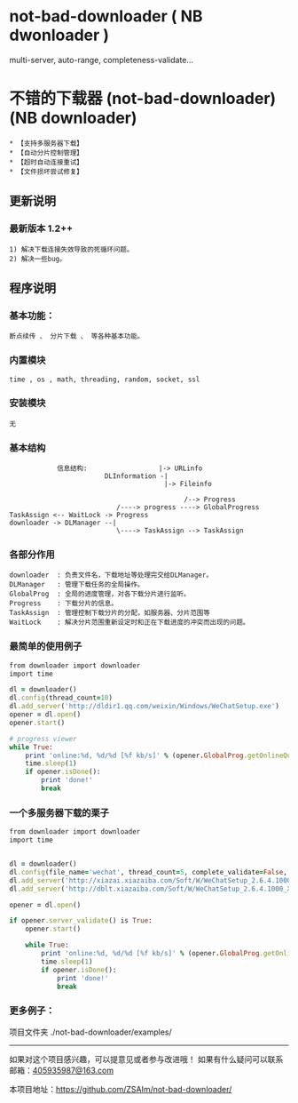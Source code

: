 # not-bad-downloader ( NB dwonloader )
multi-server, auto-range, completeness-validate...


# 不错的下载器 (not-bad-downloader) (NB downloader)
	* 【支持多服务器下载】
	* 【自动分片控制管理】
	* 【超时自动连接重试】
	* 【文件损坏尝试修复】

## 更新说明
### 最新版本 1.2++
	1) 解决下载连接失效导致的死循环问题。
	2) 解决一些bug。
	
## 程序说明
### 基本功能： 
	断点续传 、 分片下载 、 等各种基本功能。

### 内置模块
	time , os , math, threading, random, socket, ssl

### 安装模块
	无

### 基本结构
				信息结构:				   |-> URLinfo
							DLInformation -|
										   |-> Fileinfo

                                                /--> Progress 
                               /----> progress ----> GlobalProgress           TaskAssign <-- WaitLock -> Progress 
	downloader -> DLManager --|          									   
	                           \----> TaskAssign --> TaskAssign   

### 各部分作用	
	downloader	: 负责文件名，下载地址等处理完交给DLManager。
	DLManager	: 管理下载任务的全局操作。
	GlobalProg	: 全局的进度管理，对各下载分片进行监听。
	Progress	: 下载分片的信息。
	TaskAssign	: 管理控制下载分片的分配，如服务器、分片范围等
	WaitLock	: 解决分片范围重新设定时和正在下载进度的冲突而出现的问题。
	
### 最简单的使用例子
```ruby
from downloader import downloader
import time

dl = downloader()
dl.config(thread_count=10)
dl.add_server('http://dldir1.qq.com/weixin/Windows/WeChatSetup.exe')
opener = dl.open()
opener.start()

# progress viewer
while True:
    print 'online:%d, %d/%d [%f kb/s]' % (opener.GlobalProg.getOnlineQuantity(), opener.file.size - opener.getLeft(), opener.file.size, opener.getinsSpeed() / 1024)
    time.sleep(1)
    if opener.isDone():
        print 'done!'
        break
```
### 一个多服务器下载的栗子
```ruby
from downloader import downloader
import time


dl = downloader()
dl.config(file_name='wechat', thread_count=5, complete_validate=False, force=True, block_size=1024*10)
dl.add_server('http://xiazai.xiazaiba.com/Soft/W/WeChatSetup_2.6.4.1000_XiaZaiBa.zip')
dl.add_server('http://dblt.xiazaiba.com/Soft/W/WeChatSetup_2.6.4.1000_XiaZaiBa.zip')

opener = dl.open()

if opener.server_validate() is True:
    opener.start()

    while True:
        print 'online:%d, %d/%d [%f kb/s]' % (opener.GlobalProg.getOnlineQuantity(), opener.file.size - opener.getLeft(), opener.file.size, opener.getinsSpeed() / 1024)
        time.sleep(1)
        if opener.isDone():
            print 'done!'
            break

```
### 更多例子：
项目文件夹 ./not-bad-downloader/examples/

***
如果对这个项目感兴趣，可以提意见或者参与改进哦！
	如果有什么疑问可以联系邮箱：405935987@163.com
	

本项目地址：https://github.com/ZSAIm/not-bad-downloader/

